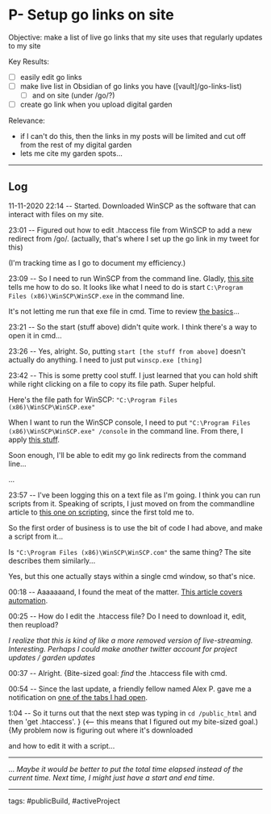 # P- Setup go links on site
Objective: make a list of live go links that my site uses that regularly updates to my site

Key Results:
- [ ] easily edit go links
- [ ] make live list in Obsidian of go links you have ([vault]/go-links-list)
	- [ ] and on site (under /go/?)
- [ ] create go link when you upload digital garden

Relevance:
- if I can't do this, then the links in my posts will be limited and cut off from the rest of my digital garden
- lets me cite my garden spots...

---
## Log
11-11-2020
22:14 -- Started.
Downloaded WinSCP as the software that can interact with files on my site.

23:01 -- Figured out how to edit .htaccess file from WinSCP to add a new redirect from /go/. (actually, that's where I set up the go link in my tweet for this)

(I'm tracking time as I go to document my efficiency.)

23:09 -- So I need to run WinSCP from the command line. Gladly, [this site](https://winscp.net/eng/docs/commandline) tells me how to do so.
It looks like what I need to do is start `C:\Program Files (x86)\WinSCP\WinSCP.exe` in the command line.

It's not letting me run that exe file in cmd. Time to review [the basics](https://www.digitalcitizen.life/command-prompt-how-use-basic-commands/)...

23:21 -- So the start (stuff above) didn't quite work. I think there's a way to open it in cmd...

23:26 -- Yes, alright. So, putting `start [the stuff from above]` doesn't actually do anything. I need to just put `winscp.exe [thing]`

23:42 -- This is some pretty cool stuff. I just learned that you can hold shift while right clicking on a file to copy its file path. Super helpful.

Here's the file path for WinSCP: `"C:\Program Files (x86)\WinSCP\WinSCP.exe"`

When I want to run the WinSCP console, I need to put `"C:\Program Files (x86)\WinSCP\WinSCP.exe" /console` in the command line. From there, I apply [this stuff](https://winscp.net/eng/docs/commandline).


Soon enough, I'll be able to edit my go link redirects from the command line...

...

23:57 -- I've been logging this on a text file as I'm going. I think you can run scripts from it. Speaking of scripts, I just moved on from the commandline article to [this one on scripting](https://winscp.net/eng/docs/scripting), since the first told me to.

So the first order of business is to use the bit of code I had above, and make a script from it...

Is `"C:\Program Files (x86)\WinSCP\WinSCP.com"` the same thing? The site describes them similarly...

Yes, but this one actually stays within a single cmd window, so that's nice.

00:18 -- Aaaaaaand, I found the meat of the matter. [This article covers automation](https://winscp.net/eng/docs/guide_automation).

00:25 -- How do I edit the .htaccess file? Do I need to download it, edit, then reupload?

*I realize that this is kind of like a more removed version of live-streaming. Interesting. Perhaps I could make another twitter account for project updates / garden updates*

00:37 -- Alright. {Bite-sized goal: *find* the .htaccess file with cmd.

00:54 -- Since the last update, a friendly fellow named Alex P. gave me a notification on [one of the tabs I had open](https://www.hostwinds.com/guide/creating-editing-htaccess-file/).

1:04 -- So it turns out that the next step was typing in `cd /public_html` and then 'get  .htaccess'. } (<-- this means that I figured out my bite-sized goal.) {My problem now is figuring out where it's downloaded



and how to edit it with a script...


---
...
*Maybe it would be better to put the total time elapsed instead of the current time. Next time, I might just have a start and end time.*

---
tags: #publicBuild, #activeProject 